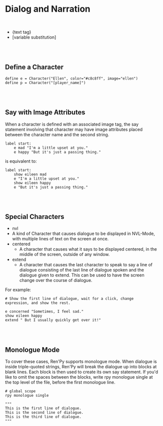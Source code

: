 # Dialog and Narration

<br>

- {text tag}
- \[variable substitution\]

<br>
<br>

## Define a Character
```renpy
define e = Character("Ellen", color="#c8c8ff", image="ellen")
define p = Character("[player_name]")
```

<br>
<br>

## Say with Image Attributes
When a character is defined with an associated image tag, the say statement involving that character may have image attributes placed between the character name and the second string.
```renpy
label start:
    e mad "I'm a little upset at you."
    e happy "But it's just a passing thing."
```
is equivalent to:
```renpy
label start:
    show eileen mad
    e "I'm a little upset at you."
    show eileen happy
    e "But it's just a passing thing."
```

<br>
<br>

## Special Characters
- nvl
 - A kind of Character that causes dialogue to be displayed in NVL-Mode, with multiple lines of text on the screen at once.
- centered
  - A character that causes what it says to be displayed centered, in the middle of the screen, outside of any window.
- extend
  - A character that causes the last character to speak to say a line of dialogue consisting of the last line of dialogue spoken and the dialogue given to extend. This can be used to have the screen change over the course of dialogue.

For example:
```renpy
# Show the first line of dialogue, wait for a click, change expression, and show the rest.

e concerned "Sometimes, I feel sad."
show eileen happy
extend " But I usually quickly get over it!"
```

<br>
<br>

## Monologue Mode
To cover these cases, Ren'Py supports monologue mode. When dialogue is inside triple-quoted strings, Ren'Py will break the dialogue up into blocks at blank lines. Each block is then used to create its own say statement. If you'd like to omit the spaces between the blocks, write rpy monologue single at the top level of the file, before the first monologue line.
```renpy
# global scope
rpy monologue single

"""
This is the first line of dialogue.
This is the second line of dialogue.
This is the third line of dialogue.
"""
```

